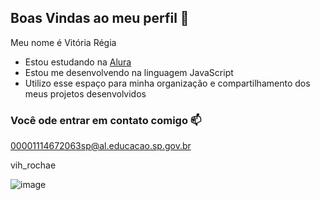 ## Boas Vindas ao meu perfil 💜

Meu nome é Vitória Régia

- Estou estudando na [Alura](https://www.alura.com.br)
- Estou me desenvolvendo na linguagem JavaScript
- Utilizo esse espaço para minha organização e compartilhamento dos meus projetos desenvolvidos

### Você ode entrar em contato comigo 📫

00001114672063sp@al.educacao.sp.gov.br 

vih_rochae

![image](https://github.com/Viihrochae1/Viihrochae1/assets/172657623/fb985e26-6e3c-42ad-bd29-0e306f5b4c90)

